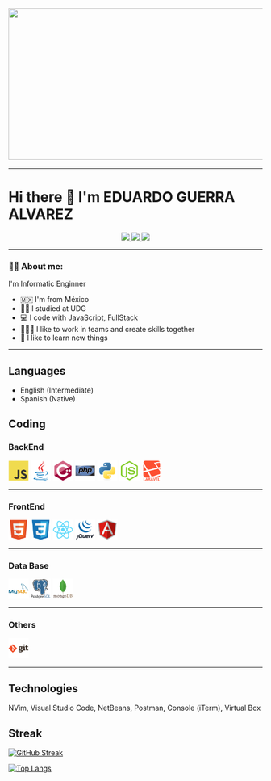 <div align="center">
  
  
  <img src="https://media4.giphy.com/media/oMHPlvpTvnXGPS7GhX/giphy.gif?cid=ecf05e47softbt5elen2fecp9ncf2tqxqntmp7o7g7lqe4re&rid=giphy.gif&ct=g" width="600" height="300"/>
</div>

---
# Hi there 👋 I'm EDUARDO GUERRA ALVAREZ

<div id="badges" align="center">
  <a href="https://www.linkedin.com/in/eduardo-guerra-alvarez-engineer/">
    <img src="https://img.shields.io/badge/LinkedIn-blue?logo=linkedin&logoColor=white&style=for-the-badge"/>
  </a>
  <a href="https://www.instagram.com/lalo11rojo/">
    <img src="https://shields.io/badge/Instagram-white?style=for-the-badge&logo=instagram" /> 
  </a>
  <a href="https://www.facebook.com/eduardo.guerraalvarez">
    <img src="https://shields.io/badge/Facebook-blue?style=for-the-badge&logo=facebook&logoColor=white" />
  </a>
</div>

---

### :man_technologist: About me:
I'm Informatic Enginner
 - 🇲🇽 I'm from México
 - 👨‍🎓 I studied at UDG
 - 💻 I code with JavaScript, FullStack
 - 🧑‍🤝‍🧑 I like to work in teams and create skills together
 - 📖 I like to learn new things
---

## Languages
- English (Intermediate)
- Spanish (Native)

## Coding
### BackEnd
<div>
  <img src="https://github.com/devicons/devicon/blob/master/icons/javascript/javascript-original.svg" title="JavaScript" alt="JavaScript" width="40" height="40" />
  <img src="https://github.com/devicons/devicon/blob/master/icons/java/java-original.svg" title="Java" alt="Java" width="40" height="40" /> 
  <img src="https://github.com/devicons/devicon/blob/master/icons/cplusplus/cplusplus-original.svg" title="Cplus" alt="Cplusplus" width="40" height="40" />
  <img src="https://github.com/devicons/devicon/blob/master/icons/php/php-original.svg" title="PHP" alt="PHP" width="40" height="40" />
  <img src="https://github.com/devicons/devicon/blob/master/icons/python/python-original.svg" title="Python" alt="Python" width="40" height="40" />
  <img src="https://github.com/devicons/devicon/blob/master/icons/nodejs/nodejs-original.svg" title="Node" alt="Node" width="40" height="40" />
  <img src="https://github.com/devicons/devicon/blob/master/icons/laravel/laravel-plain-wordmark.svg" title="Laravel" alt="Laravel" width="40" height="40" />
</div>

---

### FrontEnd
<div>
  <img src="https://github.com/devicons/devicon/blob/master/icons/html5/html5-original.svg" title="HTML" alt="HTML" width="40" height="40" />
  <img src="https://github.com/devicons/devicon/blob/master/icons/css3/css3-original.svg" title="CSS" alt="CSS" width="40" height="40" />
  <img src="https://github.com/devicons/devicon/blob/master/icons/react/react-original.svg" title="ReactJS" alt="ReactJS" width="40" height="40" />
  <img src="https://github.com/devicons/devicon/blob/master/icons/jquery/jquery-original-wordmark.svg" title="JQuery" alt="JQuery" width="40" height="40" />
  <img src="https://github.com/devicons/devicon/blob/master/icons/angularjs/angularjs-original.svg" title="Angular" alt="Angular" width="40" height="40" />
</div>

---

### Data Base
<div>
  <img src="https://github.com/devicons/devicon/blob/master/icons/mysql/mysql-original-wordmark.svg" title="MYSQL" alt="MYSQL" width="40" height="40" />     <img src="https://github.com/devicons/devicon/blob/master/icons/postgresql/postgresql-original-wordmark.svg" title="POST" alt="POSTGRES" width="40" height="40" />
  <img src="https://github.com/devicons/devicon/blob/master/icons/mongodb/mongodb-original-wordmark.svg" title="MONGO" alt="MONGODB" width="40" height="40" />
</div>

---

### Others
<div>
  <img src="https://github.com/devicons/devicon/blob/master/icons/git/git-original-wordmark.svg" title="GIT" alt="GIT" width="40" height="40" />
</div>

---

## Technologies
NVim, Visual Studio Code, NetBeans, Postman, Console (iTerm), Virtual Box

## Streak
[![GitHub Streak](http://github-readme-streak-stats.herokuapp.com?user=Eduardo-Guerra-Alvarez&theme=dark&background=000000)](https://git.io/streak-stats)

[![Top Langs](https://github-readme-stats.vercel.app/api/top-langs/?username=Eduardo-Guerra-Alvarez&layout=compact&theme=vision-friendly-dark)](https://github.com/anuraghazra/github-readme-stats)
